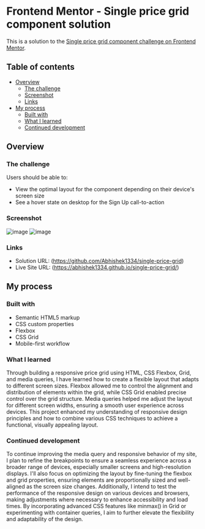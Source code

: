 # Frontend Mentor - Single price grid component solution

This is a solution to the [Single price grid component challenge on Frontend Mentor](https://www.frontendmentor.io/challenges/single-price-grid-component-5ce41129d0ff452fec5abbbc). 

## Table of contents

- [Overview](#overview)
  - [The challenge](#the-challenge)
  - [Screenshot](#screenshot)
  - [Links](#links)
- [My process](#my-process)
  - [Built with](#built-with)
  - [What I learned](#what-i-learned)
  - [Continued development](#continued-development)

## Overview

### The challenge

Users should be able to:

- View the optimal layout for the component depending on their device's screen size
- See a hover state on desktop for the Sign Up call-to-action

### Screenshot

![image](https://github.com/user-attachments/assets/a1cfa124-e01b-4e42-909d-4408de3f3476) ![image](https://github.com/user-attachments/assets/0a4bb726-1ee8-4588-b24d-564106656191)


### Links

- Solution URL: (https://github.com/Abhishek1334/single-price-grid)
- Live Site URL: (https://abhishek1334.github.io/single-price-grid/)

## My process

### Built with

- Semantic HTML5 markup
- CSS custom properties
- Flexbox
- CSS Grid
- Mobile-first workflow
  
### What I learned

Through building a responsive price grid using HTML, CSS Flexbox, Grid, and media queries, I have learned how to create a flexible layout that adapts to different screen sizes. Flexbox allowed me to control the alignment and distribution of elements within the grid, while CSS Grid enabled precise control over the grid structure. Media queries helped me adjust the layout for different screen widths, ensuring a smooth user experience across devices. This project enhanced my understanding of responsive design principles and how to combine various CSS techniques to achieve a functional, visually appealing layout.

### Continued development

To continue improving the media query and responsive behavior of my site, I plan to refine the breakpoints to ensure a seamless experience across a broader range of devices, especially smaller screens and high-resolution displays. I'll also focus on optimizing the layout by fine-tuning the flexbox and grid properties, ensuring elements are proportionally sized and well-aligned as the screen size changes. Additionally, I intend to test the performance of the responsive design on various devices and browsers, making adjustments where necessary to enhance accessibility and load times. By incorporating advanced CSS features like minmax() in Grid or experimenting with container queries, I aim to further elevate the flexibility and adaptability of the design.


